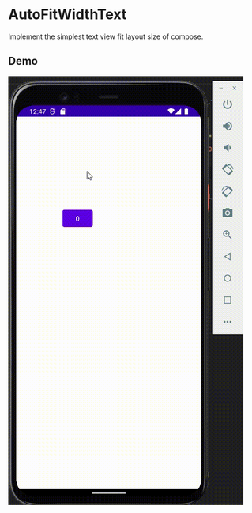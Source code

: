 # AutoFitWidthText
Implement the simplest text view fit layout size of compose.

## Demo
![alt tag](https://github.com/rulerhao/AutoFitWidthText/blob/master/Media/Demo.gif)
